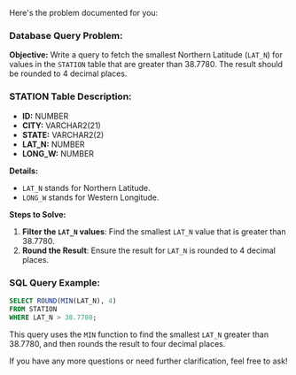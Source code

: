 Here's the problem documented for you:

### Database Query Problem:
**Objective:** Write a query to fetch the smallest Northern Latitude (`LAT_N`) for values in the `STATION` table that are greater than 38.7780. The result should be rounded to 4 decimal places.

### STATION Table Description:
- **ID:** NUMBER
- **CITY:** VARCHAR2(21)
- **STATE:** VARCHAR2(2)
- **LAT_N:** NUMBER
- **LONG_W:** NUMBER

**Details:**
- `LAT_N` stands for Northern Latitude.
- `LONG_W` stands for Western Longitude.

**Steps to Solve:**
1. **Filter the `LAT_N` values**: Find the smallest `LAT_N` value that is greater than 38.7780.
2. **Round the Result**: Ensure the result for `LAT_N` is rounded to 4 decimal places.

### SQL Query Example:
```sql
SELECT ROUND(MIN(LAT_N), 4)
FROM STATION
WHERE LAT_N > 38.7780;
```

This query uses the `MIN` function to find the smallest `LAT_N` greater than 38.7780, and then rounds the result to four decimal places.

If you have any more questions or need further clarification, feel free to ask!
